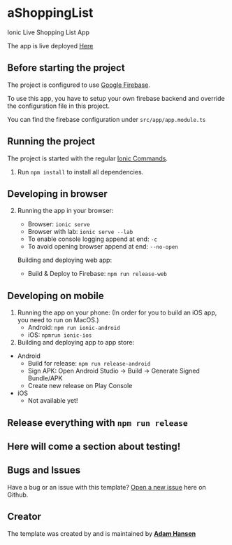 # aShoppingList
Ionic Live Shopping List App

The app is live deployed [Here](https://adamino-shoppinglist.firebaseapp.com/shopping)

## Before starting the project
The project is configured to use [Google Firebase](https://firebase.google.com/).

To use this app, you have to setup your own firebase backend and override the configuration file in this project.

You can find the firebase configuration under `src/app/app.module.ts`

## Running the project
The project is started with the regular [Ionic Commands](https://ionicframework.com/docs/cli/commands.html).

1. Run `npm install` to install all dependencies.

## Developing in browser
2. Running the app in your browser:
    - Browser: `ionic serve`
    - Browser with lab: `ionic serve --lab`
    - To enable console logging append at end: `-c`
    - To avoid opening browser append at end: `--no-open`
    
   Building and deploying web app:
    - Build & Deploy to Firebase: `npm run release-web`
## Developing on mobile
1. Running the app on your phone: (In order for you to build an iOS app, you need to run on MacOS.)
    - Android: `npm run ionic-android`
    - iOS: `npmrun ionic-ios`
3. Building and deploying app to app store:
  - Android
     - Build for release: `npm run release-android`
     - Sign APK: Open Android Studio -> Build -> Generate Signed Bundle/APK
     - Create new release on Play Console
  - iOS 
     - Not available yet!
     
## Release everything with `npm run release`

## Here will come a section about testing!

## Bugs and Issues

Have a bug or an issue with this template? [Open a new issue](https://github.com/onero/aShoppingList/issues) here on Github.

## Creator

The template was created by and is maintained by **[Adam Hansen](https://adamino.dk)**
